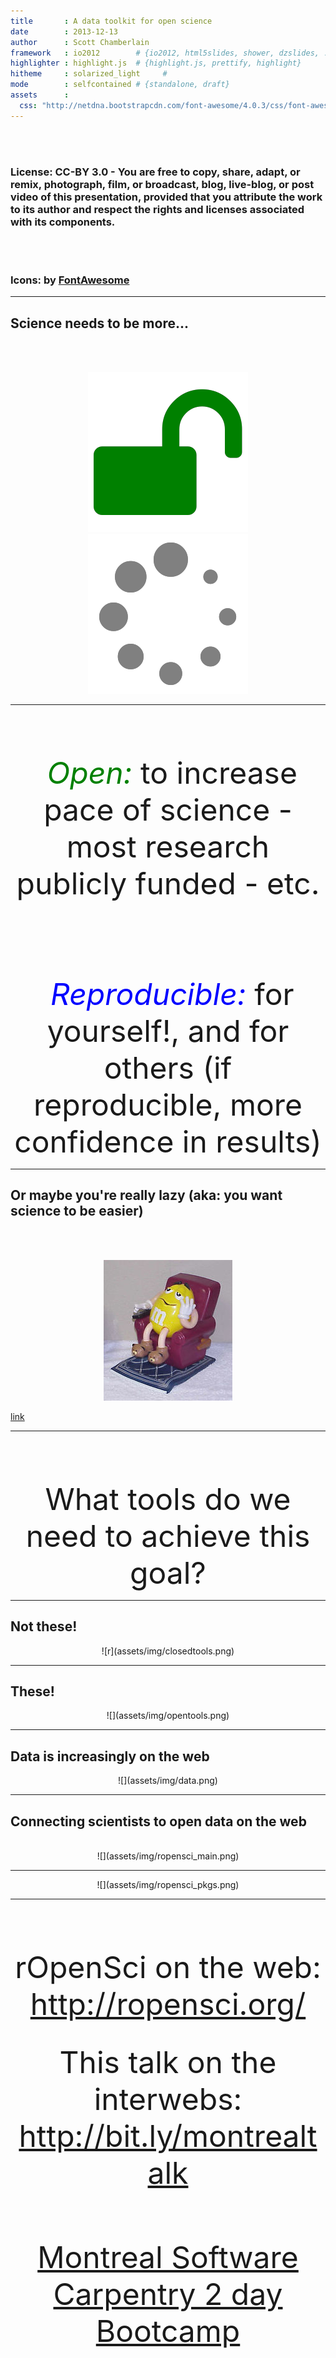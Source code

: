 ```yaml
---
title       : A data toolkit for open science
date        : 2013-12-13
author      : Scott Chamberlain
framework   : io2012        # {io2012, html5slides, shower, dzslides, ...}
highlighter : highlight.js  # {highlight.js, prettify, highlight}
hitheme     : solarized_light     # 
mode        : selfcontained # {standalone, draft}
assets      :
  css: "http://netdna.bootstrapcdn.com/font-awesome/4.0.3/css/font-awesome.css"
---
```


<br><br>
### License: CC-BY 3.0 - You are free to copy, share, adapt, or remix, photograph, film, or broadcast, blog, live-blog, or post video of this presentation, provided that you attribute the work to its author and respect the rights and licenses associated with its components.
<br><br>
### Icons: by <a href="http://fortawesome.github.io/Font-Awesome/">FontAwesome</a>

---

## Science needs to be more...

<br><br>
<div class="row"><center><img src="assets/img/unlock.png"></img><img src="assets/img/spinner.png"></img></center></div>

---

<br><br><br>
<font size="14">
	<center> <font color="green"> <i class="fa fa-unlock">&nbsp;Open:</i></font> to increase pace of science - most research publicly funded - etc.</center><br><br>
	<center><font color="blue"><i class="fa fa-spinner">&nbsp;Reproducible:</i></font> for yourself!, and for others (if reproducible, more confidence in results)</center>
</font>

---

## Or maybe you're really lazy (aka: you want science to be easier)

<br><br>
<center><img src="assets/img/lazyboy.jpg"></img></center>

<a href="http://www.ebay.com/itm/M-M-Dispenser-LA-Z-BOY-RECLINER-CHAIR-with-Remote-Control-/400593996036?afsrc=1">link</a>

---

<br><br><br>
<font size="14">
	<center>What tools do we need to achieve this goal?</center>
</font>

---

## Not these!

<center>![r](assets/img/closedtools.png)</center>

---

## These!

<center>![](assets/img/opentools.png)</center>

---

## Data is increasingly on the web

<center>![](assets/img/data.png)</center>

---

## Connecting scientists to open data on the web
<br>
<center>![](assets/img/ropensci_main.png)</center>

---

<center>![](assets/img/ropensci_pkgs.png)</center>

---

<br><br><br>

<font size="18"><center> rOpenSci on the web: <a href="http://ropensci.org/">http://ropensci.org/</a> </center></font>
<br><br>
<font size="18"><center> This talk on the interwebs: <a href="http://bit.ly/montrealtalk">http://bit.ly/montrealtalk</a> </center></font>
<br><br>
<font size="18"><center> <a href="http://software-carpentry.org/bootcamps/index.html#future">Montreal Software Carpentry 2 day Bootcamp</a> </center>
